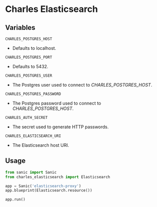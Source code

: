 # Charles Elasticsearch

## Variables

`CHARLES_POSTGRES_HOST`
- Defaults to localhost.

`CHARLES_POSTGRES_PORT`
- Defaults to 5432.

`CHARLES_POSTGRES_USER`
- The Postgres user used to connect to *CHARLES_POSTGRES_HOST*.

`CHARLES_POSTGRES_PASSWORD`
- The Postgres password used to connect to *CHARLES_POSTGRES_HOST*.

`CHARLES_AUTH_SECRET`
- The secret used to generate HTTP passwords.

`CHARLES_ELASTICSEARCH_URI`
- The Elasticsearch host URI.

## Usage

```python
from sanic import Sanic
from charles_elasticsearch import Elasticsearch

app = Sanic('elasticsearch-proxy')
app.blueprint(Elasticsearch.resource())

app.run()

```
